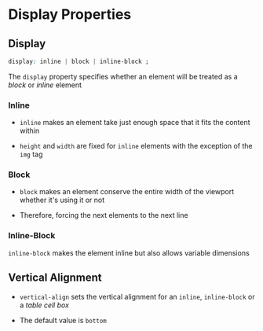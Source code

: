 # Display Properties

## Display

```CSS
display: inline | block | inline-block ;
```

The `display` property specifies whether an element will be treated as a *block*
or *inline* element

### Inline

- `inline` makes an element take just enough space that it fits the content within

- `height` and `width` are fixed for `inline` elements with the exception of the
`img` tag

### Block

- `block` makes an element conserve the entire width of the viewport whether it's
using it or not

- Therefore, forcing the next elements to the next line

### Inline-Block

`inline-block` makes the element inline but also allows variable dimensions

## Vertical Alignment

- `vertical-align` sets the vertical alignment for an `inline`, `inline-block`
or a *table cell box*

- The default value is `bottom`
